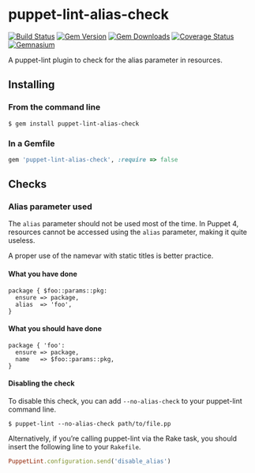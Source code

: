 puppet-lint-alias-check
====================================

[![Build Status](https://img.shields.io/travis/camptocamp/puppet-lint-alias-check.svg)](https://travis-ci.org/camptocamp/puppet-lint-alias-check)
[![Gem Version](https://img.shields.io/gem/v/puppet-lint-alias-check.svg)](https://rubygems.org/gems/puppet-lint-alias-check)
[![Gem Downloads](https://img.shields.io/gem/dt/puppet-lint-alias-check.svg)](https://rubygems.org/gems/puppet-lint-alias-check)
[![Coverage Status](https://img.shields.io/coveralls/camptocamp/puppet-lint-alias-check.svg)](https://coveralls.io/r/camptocamp/puppet-lint-alias-check?branch=master)
[![Gemnasium](https://img.shields.io/gemnasium/camptocamp/puppet-lint-alias-check.svg)](https://gemnasium.com/camptocamp/puppet-lint-alias-check)

A puppet-lint plugin to check for the alias parameter in resources.

## Installing

### From the command line

```shell
$ gem install puppet-lint-alias-check
```

### In a Gemfile

```ruby
gem 'puppet-lint-alias-check', :require => false
```

## Checks

### Alias parameter used

The `alias` parameter should not be used most of the time.
In Puppet 4, resources cannot be accessed using the `alias` parameter,
making it quite useless.

A proper use of the namevar with static titles is better practice.

#### What you have done

```puppet
package { $foo::params::pkg:
  ensure => package,
  alias  => 'foo',
}
```

#### What you should have done

```puppet
package { 'foo':
  ensure => package,
  name   => $foo::params::pkg,
}
```

#### Disabling the check

To disable this check, you can add `--no-alias-check` to your puppet-lint command line.

```shell
$ puppet-lint --no-alias-check path/to/file.pp
```

Alternatively, if you’re calling puppet-lint via the Rake task, you should insert the following line to your `Rakefile`.

```ruby
PuppetLint.configuration.send('disable_alias')
```
